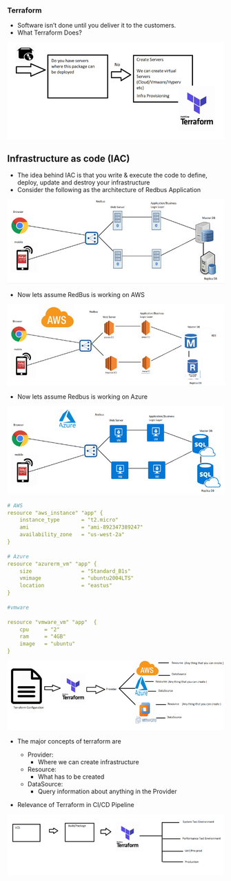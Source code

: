 ### Terraform
* Software isn’t done until you deliver it to the customers.
* What Terraform Does?

![Preview](./Images/tf1.png)

## Infrastructure as code (IAC)
* The idea behind IAC is that you write & execute the code to define, deploy, update and destroy your infrastructure
* Consider the following as the architecture of Redbus Application

![Preview](./Images/tf2.png)

* Now lets assume RedBus is working on AWS

![Preview](./Images/tf3.png)

* Now lets assume Redbus is working on Azure

![Preview](./Images/tf4.png)

```yaml
# AWS
resource "aws_instance" "app" {
    instance_type       = "t2.micro"
    ami                 = "ami-892347389247"
    availability_zone   = "us-west-2a"
}

# Azure 
resource "azurerm_vm" "app" {
    size                = "Standard_B1s"
    vmimage             = "ubuntu2004LTS"
    location            = "eastus"
}

#vmware

resource "vmware_vm" "app"  {
    cpu     = "2"
    ram     = "4GB"
    image   = "ubuntu"  
}
```

![Preview](./Images/tf5.png)

* The major concepts of terraform are
    * Provider:
        * Where we can create infrastructure
    * Resource:
        * What has to be created
    * DataSource:
        * Query information about anything in the Provider

* Relevance of Terraform in CI/CD Pipeline

![Preview](./Images/tf6.png)